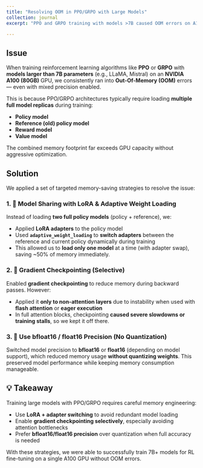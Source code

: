 ```yaml
---
title: "Resolving OOM in PPO/GRPO with Large Models"
collection: journal
excerpt: "PPO and GRPO training with models >7B caused OOM errors on A100 GPUs due to multiple full model replicas. This post details optimization strategies to fix it."

---
```


## Issue

When training reinforcement learning algorithms like **PPO** or **GRPO** with **models larger than 7B parameters** (e.g., LLaMA, Mistral) on an **NVIDIA A100 (80GB)** GPU, we consistently ran into **Out-Of-Memory (OOM)** errors — even with mixed precision enabled.

This is because PPO/GRPO architectures typically require loading **multiple full model replicas** during training:

- **Policy model**
- **Reference (old) policy model**
- **Reward model**
- **Value model**

The combined memory footprint far exceeds GPU capacity without aggressive optimization.

## Solution

We applied a set of targeted memory-saving strategies to resolve the issue:

### 1. 🤝 Model Sharing with LoRA & Adaptive Weight Loading

Instead of loading **two full policy models** (policy + reference), we:

- Applied **LoRA adapters** to the policy model
- Used **`adaptive_weight_loading`** to **switch adapters** between the reference and current policy dynamically during training
- This allowed us to **load only one model** at a time (with adapter swap), saving ~50% of memory immediately.

### 2. 🧠 Gradient Checkpointing (Selective)

Enabled **gradient checkpointing** to reduce memory during backward passes. However:

- Applied it **only to non-attention layers** due to instability when used with **flash attention** or **eager execution**
- In full attention blocks, checkpointing **caused severe slowdowns or training stalls**, so we kept it off there.

### 3. 🌸 Use bfloat16 / float16 Precision (No Quantization)

Switched model precision to **bfloat16** or **float16** (depending on model support), which reduced memory usage **without quantizing weights**. This preserved model performance while keeping memory consumption manageable.

## 💡 Takeaway

Training large models with PPO/GRPO requires careful memory engineering:

- Use **LoRA + adapter switching** to avoid redundant model loading  
- Enable **gradient checkpointing selectively**, especially avoiding attention bottlenecks  
- Prefer **bfloat16/float16 precision** over quantization when full accuracy is needed

With these strategies, we were able to successfully train 7B+ models for RL fine-tuning on a single A100 GPU without OOM errors.
